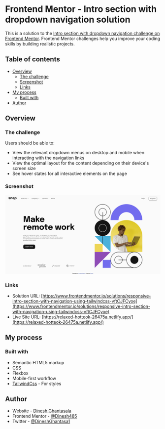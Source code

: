 # Frontend Mentor - Intro section with dropdown navigation solution

This is a solution to the [Intro section with dropdown navigation challenge on Frontend Mentor](https://www.frontendmentor.io/challenges/intro-section-with-dropdown-navigation-ryaPetHE5). Frontend Mentor challenges help you improve your coding skills by building realistic projects. 

## Table of contents

- [Overview](#overview)
  - [The challenge](#the-challenge)
  - [Screenshot](#screenshot)
  - [Links](#links)
- [My process](#my-process)
  - [Built with](#built-with)
- [Author](#author)


## Overview

### The challenge

Users should be able to:

- View the relevant dropdown menus on desktop and mobile when interacting with the navigation links
- View the optimal layout for the content depending on their device's screen size
- See hover states for all interactive elements on the page

### Screenshot

![](./src/assets/images/screenshot.png)


### Links

- Solution URL: [https://www.frontendmentor.io/solutions/responsive-intro-section-with-navigation-using-tailwindcss-vftCJFCyoe](https://www.frontendmentor.io/solutions/responsive-intro-section-with-navigation-using-tailwindcss-vftCJFCyoe)
- Live Site URL: [https://relaxed-hotteok-26475a.netlify.app/](https://relaxed-hotteok-26475a.netlify.app/)

## My process

### Built with

- Semantic HTML5 markup
- CSS 
- Flexbox
- Mobile-first workflow
- [TailwindCss](https://tailwindcss.com/) - For styles


## Author

- Website - [Dinesh Ghantasala](https://kind-wing-81f39c.netlify.app/)
- Frontend Mentor - [@Dinesh485](https://www.frontendmentor.io/profile/Dinesh485)
- Twitter - [@DineshGhantasa1](https://twitter.com/DineshGhantasa1)



